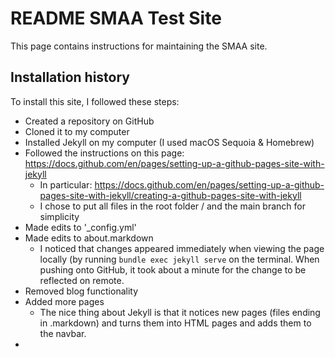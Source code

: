 # README SMAA Test Site

This page contains instructions for maintaining the SMAA site.

## Installation history

To install this site, I followed these steps:

- Created a repository on GitHub
- Cloned it to my computer
- Installed Jekyll on my computer (I used macOS Sequoia & Homebrew)
- Followed the instructions on this page: https://docs.github.com/en/pages/setting-up-a-github-pages-site-with-jekyll
    - In particular: https://docs.github.com/en/pages/setting-up-a-github-pages-site-with-jekyll/creating-a-github-pages-site-with-jekyll
    - I chose to put all files in the root folder / and the main branch for simplicity
- Made edits to '_config.yml'
- Made edits to about.markdown
    - I noticed that changes appeared immediately when viewing the page locally (by running ``bundle exec jekyll serve`` on the terminal. When pushing onto GitHub, it took about a minute for the change to be reflected on remote.
- Removed blog functionality
- Added more pages
    - The nice thing about Jekyll is that it notices new pages (files ending in .markdown) and turns them into HTML pages and adds them to the navbar.
- 
